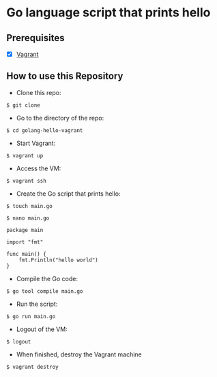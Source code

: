 # Go language script that prints hello

## Prerequisites
- [X] [Vagrant](https://www.vagrantup.com/downloads)

## How to use this Repository

- Clone this repo:
```shell
$ git clone
```

- Go to the directory of the repo:
```shell
$ cd golang-hello-vagrant
```

- Start Vagrant:
```shell
$ vagrant up
```

- Access the VM:
```shell
$ vagrant ssh
```

- Create the Go script that prints hello:
```shell
$ touch main.go
```

```shell
$ nano main.go
```

```golang
package main

import "fmt"

func main() {
    fmt.Println("hello world")
}
```

- Compile the Go code: 
```golang
$ go tool compile main.go
```

- Run the script:
```golang
$ go run main.go
```

- Logout of the VM:
```shell
$ logout
```

- When finished, destroy the Vagrant machine
```shell
$ vagrant destroy
```
